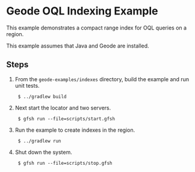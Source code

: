 <!--
Licensed to the Apache Software Foundation (ASF) under one or more
contributor license agreements.  See the NOTICE file distributed with
this work for additional information regarding copyright ownership.
The ASF licenses this file to You under the Apache License, Version 2.0
(the "License"); you may not use this file except in compliance with
the License.  You may obtain a copy of the License at

     http://www.apache.org/licenses/LICENSE-2.0

Unless required by applicable law or agreed to in writing, software
distributed under the License is distributed on an "AS IS" BASIS,
WITHOUT WARRANTIES OR CONDITIONS OF ANY KIND, either express or implied.
See the License for the specific language governing permissions and
limitations under the License.
-->

# Geode OQL Indexing Example

This example demonstrates a compact range index for OQL queries on a region.

<!-- TODO SARGE
In this example, two servers host a single partitioned region with entries
that represent employee information.
The example does queries through the API and presents example queries
to be invoked through the `gfsh` command-line interface.
-->

This example assumes that Java and Geode are installed.

## Steps

1. From the `geode-examples/indexes` directory, build the example and
   run unit tests.

        $ ../gradlew build

2. Next start the locator and two servers.

        $ gfsh run --file=scripts/start.gfsh

3. Run the example to create indexes in the region.

        $ ../gradlew run

4. Shut down the system.

        $ gfsh run --file=scripts/stop.gfsh
